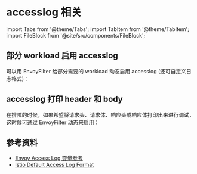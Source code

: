 # accesslog 相关

import Tabs from '@theme/Tabs';
import TabItem from '@theme/TabItem';
import FileBlock from '@site/src/components/FileBlock';

## 部分 workload 启用 accesslog

可以用 EnvoyFilter 给部分需要的 workload 动态启用 accesslog (还可自定义日志格式)：

<Tabs>
  <TabItem value="json-format" label="json 格式">
    <FileBlock showLineNumbers showFileName file="envoyfilter/accesslog/enable-accesslog-json-format.yaml">
    </FileBlock>
  </TabItem>

  <TabItem value="text-format" label="TEXT 格式">
    <FileBlock showLineNumbers showFileName file="envoyfilter/accesslog/enable-accesslog-text-format.yaml">
    </FileBlock>
  </TabItem>
</Tabs>

## accesslog 打印 header 和 body

在排障的时候，如果希望将请求头、请求体、响应头或响应体打印出来进行调试，这时候可通过 EnvoyFilter 动态来启用：

<Tabs>
  <TabItem value="all-header-body" label="打印所有 header 和 body">
    <Tabs>
      <TabItem value="all-header-body-yaml" label="EnvoyFilter">
        <FileBlock showLineNumbers showFileName file="envoyfilter/accesslog/accesslog-print-header-body.yaml">
        </FileBlock>
      </TabItem>
      <TabItem value="all-header-body-print" label="打印效果">
        <FileBlock showLineNumbers file="envoyfilter/accesslog/accesslog-print-header-body.jsonc">
        </FileBlock>
      </TabItem>
    </Tabs>
  </TabItem>

  <TabItem value="only-header" label="只打印 header">
    <Tabs>
      <TabItem value="only-header-yaml" label="EnvoyFilter">
        <FileBlock showLineNumbers showFileName file="envoyfilter/accesslog/accesslog-print-header.yaml">
        </FileBlock>
      </TabItem>
      <TabItem value="only-header-print" label="打印效果">
        <FileBlock showLineNumbers file="envoyfilter/accesslog/accesslog-print-header.jsonc">
        </FileBlock>
      </TabItem>
    </Tabs>
  </TabItem>

  <TabItem value="only-body" label="只打印 body">
    <Tabs>
      <TabItem value="only-body-yaml" label="EnvoyFilter">
        <FileBlock showLineNumbers showFileName file="envoyfilter/accesslog/accesslog-print-body.yaml">
        </FileBlock>
      </TabItem>
      <TabItem value="only-body-print" label="打印效果">
        <FileBlock showLineNumbers file="envoyfilter/accesslog/accesslog-print-body.jsonc">
        </FileBlock>
      </TabItem>
    </Tabs>
  </TabItem>

  <TabItem value="request" label="打印请求 header 和 body">
    <Tabs>
      <TabItem value="request-yaml" label="EnvoyFilter">
        <FileBlock showLineNumbers showFileName file="envoyfilter/accesslog/accesslog-print-request-header-body.yaml">
        </FileBlock>
      </TabItem>
      <TabItem value="request-print" label="打印效果">
        <FileBlock showLineNumbers file="envoyfilter/accesslog/accesslog-print-request-header-body.jsonc">
        </FileBlock>
      </TabItem>
    </Tabs>
  </TabItem>

  <TabItem value="response" label="打印响应 header 和 body">
    <Tabs>
      <TabItem value="response-yaml" label="EnvoyFilter">
        <FileBlock showLineNumbers showFileName file="envoyfilter/accesslog/accesslog-print-response-header-body.yaml">
        </FileBlock>
      </TabItem>
      <TabItem value="response-print" label="打印效果">
        <FileBlock showLineNumbers file="envoyfilter/accesslog/accesslog-print-response-header-body.jsonc">
        </FileBlock>
      </TabItem>
    </Tabs>
  </TabItem>
</Tabs>

## 参考资料

* [Envoy Access Log 变量参考](https://www.envoyproxy.io/docs/envoy/latest/configuration/observability/access_log/usage#command-operators)
* [Istio Default Access Log Format](https://istio.io/latest/docs/tasks/observability/logs/access-log/#default-access-log-format)
